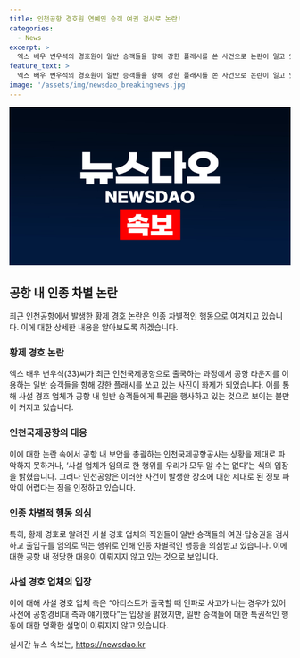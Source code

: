 ```yaml
---
title: 인천공항 경호원 연예인 승객 여권 검사로 논란!
categories:
  - News
excerpt: >
  엑스 배우 변우석의 경호원이 일반 승객들을 향해 강한 플래시를 쏜 사건으로 논란이 일고 있다. 변우석이 인천국제공항 출국 과정에서 사설 경호 업체가 공항 내 부당한 행동을 벌인 것으로 알려졌다. 공항 관계자는 상황을 파악하지 못했으며, 경비대마저도 통제가 어려워 한계를 드러내는 등 사태에 대한 비판이 쏟아지고 있다. 변우석 측은 공항 이용객에게 플래시를 비춘 행동에 대해 사과하고 있다. 이번 사건을 통해 유명인들의 사적 특혜나 공공시설 이용에 대한 논란이 불거졌다. 인권위는 연루된 사람들과 연관된 조사에 착수할 것을 밝혔다.
feature_text: >
  엑스 배우 변우석의 경호원이 일반 승객들을 향해 강한 플래시를 쏜 사건으로 논란이 일고 있다. 변우석이 인천국제공항 출국 과정에서 사설 경호 업체가 공항 내 부당한 행동을 벌인 것으로 알려졌다. 공항 관계자는 상황을 파악하지 못했으며, 경비대마저도 통제가 어려워 한계를 드러내는 등 사태에 대한 비판이 쏟아지고 있다. 변우석 측은 공항 이용객에게 플래시를 비춘 행동에 대해 사과하고 있다. 이번 사건을 통해 유명인들의 사적 특혜나 공공시설 이용에 대한 논란이 불거졌다. 인권위는 연루된 사람들과 연관된 조사에 착수할 것을 밝혔다.
image: '/assets/img/newsdao_breakingnews.jpg'
---
```


<p><img src="/assets/img/newsdao_breakingnews.jpg" alt="koreaapp 속보" /></p>

<h2 data-ke-size="size26">공항 내 인종 차별 논란</h2>

<p data-ke-size="size16">최근 인천공항에서 발생한 황제 경호 논란은 인종 차별적인 행동으로 여겨지고 있습니다. 이에 대한 상세한 내용을 알아보도록 하겠습니다.</p>

<h3 data-ke-size="size24">황제 경호 논란</h3>

<p data-ke-size="size16">엑스 배우 변우석(33)씨가 최근 인천국제공항으로 출국하는 과정에서 공항 라운지를 이용하는 일반 승객들을 향해 강한 플래시를 쏘고 있는 사진이 화제가 되었습니다. 이를 통해 사설 경호 업체가 공항 내 일반 승객들에게 특권을 행사하고 있는 것으로 보이는 불만이 커지고 있습니다.</p>

<h3 data-ke-size="size24">인천국제공항의 대응</h3>

<p data-ke-size="size16">이에 대한 논란 속에서 공항 내 보안을 총괄하는 인천국제공항공사는 상황을 제대로 파악하지 못하거나, ‘사설 업체가 임의로 한 행위를 우리가 모두 알 수는 없다’는 식의 입장을 밝혔습니다. 그러나 인천공항은 이러한 사건이 발생한 장소에 대한 제대로 된 정보 파악이 어렵다는 점을 인정하고 있습니다.</p>

<h3 data-ke-size="size24">인종 차별적 행동 의심</h3>

<p data-ke-size="size16">특히, 황제 경호로 알려진 사설 경호 업체의 직원들이 일반 승객들의 여권·탑승권을 검사하고 출입구를 임의로 막는 행위로 인해 인종 차별적인 행동을 의심받고 있습니다. 이에 대한 공항 내 정당한 대응이 이뤄지지 않고 있는 것으로 보입니다.</p>

<h3 data-ke-size="size24">사설 경호 업체의 입장</h3>

<p data-ke-size="size16">이에 대해 사설 경호 업체 측은 “아티스트가 출국할 때 인파로 사고가 나는 경우가 있어 사전에 공항경비대 측과 얘기했다”는 입장을 밝혔지만, 일반 승객들에 대한 특권적인 행동에 대한 명확한 설명이 이뤄지지 않고 있습니다.</p>
실시간 뉴스 속보는, <a href="https://newsdao.kr" rel="dofollow">https://newsdao.kr</a>


